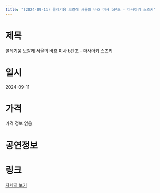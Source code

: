 ```yaml
---
title: "(2024-09-11) 콜레기움 보칼레 서울의 바흐 미사 b단조 - 마사아키 스즈키"
---
```


# 제목
콜레기움 보칼레 서울의 바흐 미사 b단조 - 마사아키 스즈키

# 일시
2024-09-11

# 가격
가격 정보 없음

# 공연정보
  
  


# 링크
[자세히 보기](https://www.sac.or.kr/site/main/show/show_view?SN=61661 "https://www.sac.or.kr/site/main/show/show_view?SN=61661")
